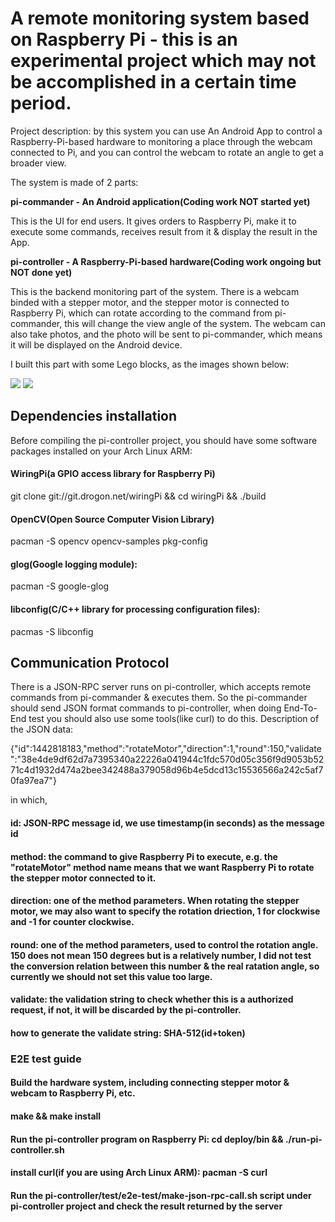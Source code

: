 # A remote monitoring system based on Raspberry Pi - this is an experimental project which may not be accomplished in a certain time period.
Project description: by this system you can use An Android App to control a Raspberry-Pi-based hardware to monitoring a place through the webcam connected to Pi, and you can control the webcam to rotate an angle to get a broader view.

The system is made of 2 parts:

**pi-commander - An Android application(Coding work NOT started yet)**

This is the UI for end users. It gives orders to Raspberry Pi, make it to execute some commands, receives result from it & display the result in the App.

**pi-controller - A Raspberry-Pi-based hardware(Coding work ongoing but NOT done yet)**

This is the backend monitoring part of the system. There is a webcam binded with a stepper motor, and the stepper motor is connected to Raspberry Pi, which can rotate according to the command from pi-commander, this will change the view angle of the system. The webcam can also take photos, and the photo will be sent to pi-commander, which means it will be displayed on the Android device.

I built this part with some Lego blocks, as the images shown below:

![](https://raw.githubusercontent.com/codelast/raspberry-pi/master/rpi-remote-monitoring-system/demo/pi-controller_1.png)
![](https://raw.githubusercontent.com/codelast/raspberry-pi/master/rpi-remote-monitoring-system/demo/pi-controller_2.png)

## Dependencies installation
Before compiling the pi-controller project, you should have some software packages installed on your Arch Linux ARM:
#### WiringPi(a GPIO access library for Raspberry Pi)
git clone git://git.drogon.net/wiringPi && cd wiringPi && ./build

#### OpenCV(Open Source Computer Vision Library)
pacman -S opencv opencv-samples pkg-config

#### glog(Google logging module):
pacman -S google-glog

#### libconfig(C/C++ library for processing configuration files):
pacmas -S libconfig

## Communication Protocol

There is a JSON-RPC server runs on pi-controller, which accepts remote commands from pi-commander & executes them. So the pi-commander should send JSON format commands to pi-controller, when doing End-To-End test you should also use some tools(like curl) to do this.
Description of the JSON data:

{"id":1442818183,"method":"rotateMotor","direction":1,"round":150,"validate":"38e4de9df62d7a7395340a22226a041944c1fdc570d05c356f9d9053b5271c4d1932d474a2bee342488a379058d96b4e5dcd13c15536566a242c5af70fa97ea7"}

in which,
#### id: JSON-RPC message id, we use timestamp(in seconds) as the message id
#### method: the command to give Raspberry Pi to execute, e.g. the "rotateMotor" method name means that we want Raspberry Pi to rotate the stepper motor connected to it.
#### direction: one of the method parameters. When rotating the stepper motor, we may also want to specify the rotation driection, 1 for clockwise and -1 for counter clockwise.
#### round: one of the method parameters, used to control the rotation angle. 150 does not mean 150 degrees but is a relatively number, I did not test the conversion relation between this number & the real ratation angle, so currently we should not set this value too large.
#### validate: the validation string to check whether this is a authorized request, if not, it will be discarded by the pi-controller.
#### how to generate the validate string: SHA-512(id+token)

### E2E test guide

#### Build the hardware system, including connecting stepper motor & webcam to Raspberry Pi, etc.
#### make && make install
#### Run the pi-controller program on Raspberry Pi: cd deploy/bin && ./run-pi-controller.sh
#### install curl(if you are using Arch Linux ARM): pacman -S curl
#### Run the pi-controller/test/e2e-test/make-json-rpc-call.sh script under pi-controller project and check the result returned by the server
